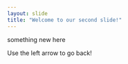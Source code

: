 ```yaml
---
layout: slide
title: "Welcome to our second slide!"
---
```

something new here

Use the left arrow to go back!

